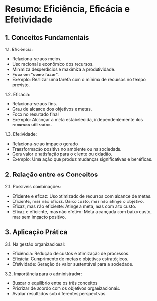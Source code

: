 # Resumo: Eficiência, Eficácia e Efetividade

## 1. Conceitos Fundamentais

1.1. Eficiência:
- Relaciona-se aos meios.
- Uso racional e econômico dos recursos.
- Minimiza desperdícios e maximiza a produtividade.
- Foco em "como fazer".
- Exemplo: Realizar uma tarefa com o mínimo de recursos no tempo previsto.

1.2. Eficácia:
- Relaciona-se aos fins.
- Grau de alcance dos objetivos e metas.
- Foco no resultado final.
- Exemplo: Alcançar a meta estabelecida, independentemente dos recursos utilizados.

1.3. Efetividade:
- Relaciona-se ao impacto gerado.
- Transformação positiva no ambiente ou na sociedade.
- Gera valor e satisfação para o cliente ou cidadão.
- Exemplo: Uma ação que produz mudanças significativas e benéficas.

## 2. Relação entre os Conceitos

2.1. Possíveis combinações:
- Eficiente e eficaz: Uso otimizado de recursos com alcance de metas.
- Eficiente, mas não eficaz: Baixo custo, mas não atinge o objetivo.
- Eficaz, mas não eficiente: Atinge a meta, mas com alto custo.
- Eficaz e eficiente, mas não efetivo: Meta alcançada com baixo custo, mas sem impacto positivo.

## 3. Aplicação Prática

3.1. Na gestão organizacional:
- Eficiência: Redução de custos e otimização de processos.
- Eficácia: Cumprimento de metas e objetivos estratégicos.
- Efetividade: Geração de valor sustentável para a sociedade.

3.2. Importância para o administrador:
- Buscar o equilíbrio entre os três conceitos.
- Priorizar de acordo com os objetivos organizacionais.
- Avaliar resultados sob diferentes perspectivas.